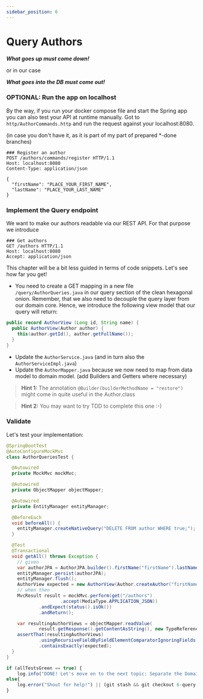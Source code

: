 ```yaml
---
sidebar_position: 6
---
```


# Query Authors

**_What goes up must come down!_**

or in our case

**_What goes into the DB must come out!_**

### OPTIONAL: Run the app on localhost
By the way, if you run your docker compose file and start the Spring app you can also test your API at runtime manually.
Got to ``http/AuthorCommands.http`` and run the request against your localhost:8080.

(in case you don't have it, as it is part of my part of prepared *-done branches)
```http request
### Register an author
POST /authors/commands/register HTTP/1.1
Host: localhost:8080
Content-Type: application/json

{
  "firstName": "PLACE_YOUR_FIRST_NAME",
  "lastName": "PLACE_YOUR_LAST_NAME"
}
```

### Implement the Query endpoint
We want to make our authors readable via our REST API. For that purpose we introduce

```http request
### Get authors
GET /authors HTTP/1.1
Host: localhost:8080
Accept: application/json
```
This chapter will be a bit less guided in terms of code snippets. Let's see how far you get!
* You need to create a GET mapping in a new file ``/query/AuthorQueries.java`` in our query section of the clean 
  hexagonal onion. Remember, that we also need to decouple the query layer from our domain core. Hence, we introduce 
  the following view model that our query will return:

```java
public record AuthorView (Long id, String name) {
  public AuthorView(Author author) {
    this(author.getId(), author.getFullName());
  }
}
```

* Update the ``AuthorService.java`` (and in turn also the ``AuthorServiceImpl.java``)
* Update the ``AuthorMapper.java`` because we now need to map from data model to domain model. (add Builders and 
  Getters where necessary)

> **Hint 1:** The annotation ``@Builder(builderMethodName = "restore")`` might come in quite useful in the Author.class

> **Hint 2:** You may want to try TDD to complete this one :-)

### Validate

Let's test your implementation:

```java
@SpringBootTest
@AutoConfigureMockMvc
class AuthorQueriesTest {

  @Autowired
  private MockMvc mockMvc;

  @Autowired
  private ObjectMapper objectMapper;

  @Autowired
  private EntityManager entityManager;

  @BeforeEach
  void beforeAll() {
    entityManager.createNativeQuery("DELETE FROM author WHERE true;");
  }

  @Test
  @Transactional
  void getAll() throws Exception {
    // given
    var authorJPA = AuthorJPA.builder().firstName("firstName").lastName("lastName").build();
    entityManager.persist(authorJPA);
    entityManager.flush();
    AuthorView expected = new AuthorView(Author.createAuthor("firstName", "lastName"));
    // when then
    MvcResult result = mockMvc.perform(get("/authors")
                    .accept(MediaType.APPLICATION_JSON))
            .andExpect(status().isOk())
            .andReturn();

    var resultingAuthorViews = objectMapper.readValue(
            result.getResponse().getContentAsString(), new TypeReference<List<AuthorView>>() { });
    assertThat(resultingAuthorViews)
            .usingRecursiveFieldByFieldElementComparatorIgnoringFields("id")
            .containsExactly(expected);
  }
}
```

```javascript
if (allTestsGreen == true) {
    log.info("DONE! Let's move on to the next topic: Separate the Domain Interaction Layer")}
else{
    log.error("Shout for help!") || (git stash && git checkout 6-query-author-done)
}
```

